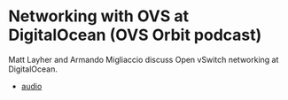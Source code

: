# Networking with OVS at DigitalOcean (OVS Orbit podcast)

Matt Layher and Armando Migliaccio discuss Open vSwitch networking at DigitalOcean.

- [audio](https://ovsorbit.org/#e61)
